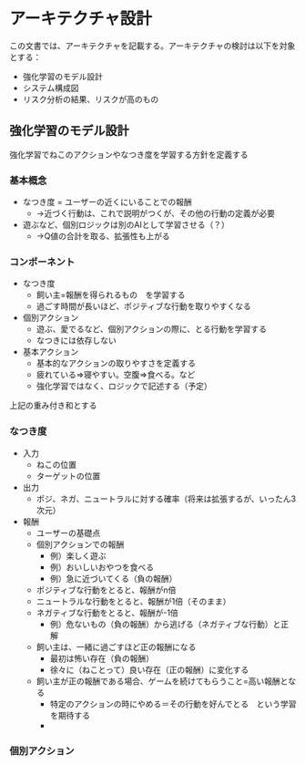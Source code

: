 # アーキテクチャ設計
この文書では、アーキテクチャを記載する。アーキテクチャの検討は以下を対象とする：
- 強化学習のモデル設計
- システム構成図
- リスク分析の結果、リスクが高のもの

## 強化学習のモデル設計
強化学習でねこのアクションやなつき度を学習する方針を定義する

### 基本概念
- なつき度 = ユーザーの近くにいることでの報酬
  - →近づく行動は、これで説明がつくが、その他の行動の定義が必要
- 遊ぶなど、個別ロジックは別のAIとして学習させる（？）
  - →Q値の合計を取る、拡張性も上がる

### コンポーネント
- なつき度
  - 飼い主=報酬を得られるもの　を学習する
  - 過ごす時間が長いほど、ポジティブな行動を取りやすくなる
- 個別アクション
  - 遊ぶ、愛でるなど、個別アクションの際に、とる行動を学習する
  - なつきには依存しない
- 基本アクション
  - 基本的なアクションの取りやすさを定義する
  - 疲れている=>寝やすい。空腹=>食べる。など
  - 強化学習ではなく、ロジックで記述する（予定）

上記の重み付き和とする

### なつき度
- 入力
  - ねこの位置
  - ターゲットの位置
- 出力
  - ポジ、ネガ、ニュートラルに対する確率（将来は拡張するが、いったん3次元）
- 報酬
  - ユーザーの基礎点
  - 個別アクションでの報酬
    - 例）楽しく遊ぶ
    - 例）おいしいおやつを食べる
    - 例）急に近づいてくる（負の報酬）
  - ポジティブな行動をとると、報酬がn倍
  - ニュートラルな行動をとると、報酬が1倍（そのまま）
  - ネガティブな行動をとると、報酬が-1倍
    - 例）危ないもの（負の報酬）から逃げる（ネガティブな行動）と正解
  - 飼い主は、一緒に過ごすほど正の報酬になる
    - 最初は怖い存在（負の報酬）
    - 徐々に（ねことって）良い存在（正の報酬）に変化する
  - 飼い主が正の報酬である場合、ゲームを続けてもらうこと=高い報酬となる
    - 特定のアクションの時にやめる＝その行動を好んでとる　という学習を期待する
    - 

### 個別アクション